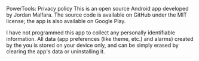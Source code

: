 PowerTools: Privacy policy
This is an open source Android app developed by Jordan Malfara. The source code is available on GitHub under the MIT license; the app is also available on Google Play.

I have not programmed this app to collect any personally identifiable information. All data (app preferences (like theme, etc.) and alarms) created by the you is stored on your device only, and can be simply erased by clearing the app's data or uninstalling it.
